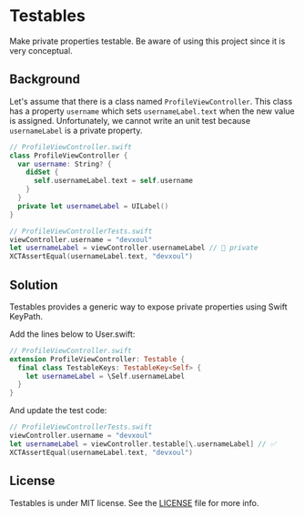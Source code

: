 # Testables

Make private properties testable. Be aware of using this project since it is very conceptual.

## Background

Let's assume that there is a class named `ProfileViewController`. This class has a property `username` which sets `usernameLabel.text` when the new value is assigned. Unfortunately, we cannot write an unit test because `usernameLabel` is a private property.

```swift
// ProfileViewController.swift
class ProfileViewController {
  var username: String? {
    didSet {
      self.usernameLabel.text = self.username
    }
  }
  private let usernameLabel = UILabel()
}

// ProfileViewControllerTests.swift
viewController.username = "devxoul"
let usernameLabel = viewController.usernameLabel // 🚫 private
XCTAssertEqual(usernameLabel.text, "devxoul")
```

## Solution

Testables provides a generic way to expose private properties using Swift KeyPath.

Add the lines below to User.swift:

```swift
// ProfileViewController.swift
extension ProfileViewController: Testable {
  final class TestableKeys: TestableKey<Self> {
    let usernameLabel = \Self.usernameLabel
  }
}
```

And update the test code:

```swift
// ProfileViewControllerTests.swift
viewController.username = "devxoul"
let usernameLabel = viewController.testable[\.usernameLabel] // ✅
XCTAssertEqual(usernameLabel.text, "devxoul")
```

## License

Testables is under MIT license. See the [LICENSE](LICENSE) file for more info.
